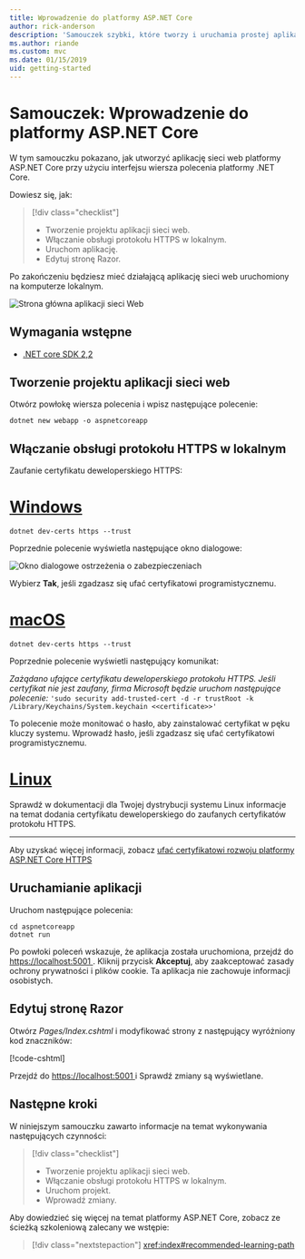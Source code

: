 ```yaml
---
title: Wprowadzenie do platformy ASP.NET Core
author: rick-anderson
description: 'Samouczek szybki, które tworzy i uruchamia prostej aplikacji Hello World przy użyciu platformy ASP.NET Core.'
ms.author: riande
ms.custom: mvc
ms.date: 01/15/2019
uid: getting-started
---
```

# <a name="tutorial-get-started-with-aspnet-core"></a>Samouczek: Wprowadzenie do platformy ASP.NET Core

W tym samouczku pokazano, jak utworzyć aplikację sieci web platformy ASP.NET Core przy użyciu interfejsu wiersza polecenia platformy .NET Core.

Dowiesz się, jak:

> [!div class="checklist"]
> * Tworzenie projektu aplikacji sieci web.
> * Włączanie obsługi protokołu HTTPS w lokalnym.
> * Uruchom aplikację.
> * Edytuj stronę Razor.

Po zakończeniu będziesz mieć działającą aplikację sieci web uruchomiony na komputerze lokalnym.

![Strona główna aplikacji sieci Web](_static/home-page.png)

## <a name="prerequisites"></a>Wymagania wstępne

* [.NET core SDK 2,2](https://www.microsoft.com/net/download/all)

## <a name="create-a-web-app-project"></a>Tworzenie projektu aplikacji sieci web

Otwórz powłokę wiersza polecenia i wpisz następujące polecenie:

```console
dotnet new webapp -o aspnetcoreapp
```

## <a name="enable-local-https"></a>Włączanie obsługi protokołu HTTPS w lokalnym

Zaufanie certyfikatu deweloperskiego HTTPS:

# <a name="windowstabwindows"></a>[Windows](#tab/windows)

```console
dotnet dev-certs https --trust
```

Poprzednie polecenie wyświetla następujące okno dialogowe:

![Okno dialogowe ostrzeżenia o zabezpieczeniach](~/getting-started/_static/cert.png)

Wybierz **Tak**, jeśli zgadzasz się ufać certyfikatowi programistycznemu.

# <a name="macostabmacos"></a>[macOS](#tab/macos)

```console
dotnet dev-certs https --trust
```

Poprzednie polecenie wyświetli następujący komunikat:

*Zażądano ufające certyfikatu deweloperskiego protokołu HTTPS. Jeśli certyfikat nie jest zaufany, firma Microsoft będzie uruchom następujące polecenie:* `'sudo security add-trusted-cert -d -r trustRoot -k /Library/Keychains/System.keychain <<certificate>>'`

To polecenie może monitować o hasło, aby zainstalować certyfikat w pęku kluczy systemu. Wprowadź hasło, jeśli zgadzasz się ufać certyfikatowi programistycznemu.

# <a name="linuxtablinux"></a>[Linux](#tab/linux)

Sprawdź w dokumentacji dla Twojej dystrybucji systemu Linux informacje na temat dodania certyfikatu deweloperskiego do zaufanych certyfikatów protokołu HTTPS.

---

Aby uzyskać więcej informacji, zobacz [ufać certyfikatowi rozwoju platformy ASP.NET Core HTTPS](xref:security/enforcing-ssl#trust-the-aspnet-core-https-development-certificate-on-windows-and-macos)

## <a name="run-the-app"></a>Uruchamianie aplikacji

Uruchom następujące polecenia:

```console
cd aspnetcoreapp
dotnet run
```

Po powłoki poleceń wskazuje, że aplikacja została uruchomiona, przejdź do [ https://localhost:5001 ](https://localhost:5001). Kliknij przycisk **Akceptuj**, aby zaakceptować zasady ochrony prywatności i plików cookie. Ta aplikacja nie zachowuje informacji osobistych.

## <a name="edit-a-razor-page"></a>Edytuj stronę Razor

Otwórz *Pages/Index.cshtml* i modyfikować strony z następujący wyróżniony kod znaczników:

[!code-cshtml[](sample/index.cshtml?highlight=9)]

Przejdź do [ https://localhost:5001 ](https://localhost:5001)i Sprawdź zmiany są wyświetlane.

## <a name="next-steps"></a>Następne kroki

W niniejszym samouczku zawarto informacje na temat wykonywania następujących czynności:

> [!div class="checklist"]
> * Tworzenie projektu aplikacji sieci web.
> * Włączanie obsługi protokołu HTTPS w lokalnym.
> * Uruchom projekt.
> * Wprowadź zmiany.

Aby dowiedzieć się więcej na temat platformy ASP.NET Core, zobacz ze ścieżką szkoleniową zalecany we wstępie:

> [!div class="nextstepaction"]
> <xref:index#recommended-learning-path>
